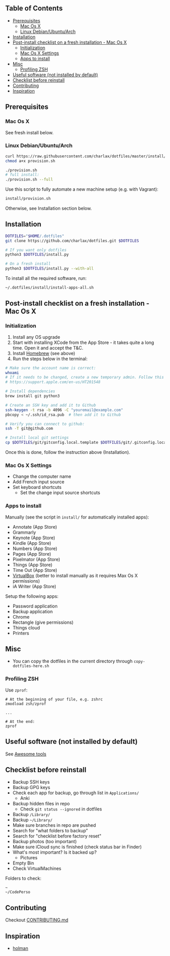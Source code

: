 <!-- START doctoc generated TOC please keep comment here to allow auto update -->
<!-- DON'T EDIT THIS SECTION, INSTEAD RE-RUN doctoc TO UPDATE -->
## Table of Contents

- [Prerequisites](#prerequisites)
  - [Mac Os X](#mac-os-x)
  - [Linux Debian/Ubuntu/Arch](#linux-debianubuntuarch)
- [Installation](#installation)
- [Post-install checklist on a fresh installation - Mac Os X](#post-install-checklist-on-a-fresh-installation---mac-os-x)
  - [Initialization](#initialization)
  - [Mac Os X Settings](#mac-os-x-settings)
  - [Apps to install](#apps-to-install)
- [Misc](#misc)
  - [Profiling ZSH](#profiling-zsh)
- [Useful software (not installed by default)](#useful-software-not-installed-by-default)
- [Checklist before reinstall](#checklist-before-reinstall)
- [Contributing](#contributing)
- [Inspiration](#inspiration)

<!-- END doctoc generated TOC please keep comment here to allow auto update -->

## Prerequisites

### Mac Os X

See fresh install below.

### Linux Debian/Ubuntu/Arch

```bash
curl https://raw.githubusercontent.com/charlax/dotfiles/master/install/provision.sh -o ./provision.sh
chmod a+x provision.sh

./provision.sh
# full install:
./provision.sh --full
```

Use this script to fully automate a new machine setup (e.g. with Vagrant):

```bash
install/provision.sh
```

Otherwise, see Installation section below.

## Installation

```bash
DOTFILES="$HOME/.dotfiles"
git clone https://github.com/charlax/dotfiles.git $DOTFILES

# If you want only dotfiles
python3 $DOTFILES/install.py

# On a fresh install
python3 $DOTFILES/install.py --with-all
```

To install all the required software, run:

```bash
~/.dotfiles/install/install-apps-all.sh
```

## Post-install checklist on a fresh installation - Mac Os X

### Initialization

1. Install any OS upgrade
2. Start with installing XCode from the App Store - it takes quite a long time. Open it and accept the T&C.
3. Install [Homebrew](https://brew.sh/) (see above)
4. Run the steps below in the terminal:

```bash
# Make sure the account name is correct:
whoami
# If it needs to be changed, create a new temporary admin. Follow this guide:
# https://support.apple.com/en-us/HT201548

# Install dependencies
brew install git python3

# Create an SSH key and add it to Github
ssh-keygen -t rsa -b 4096 -C "youremail@example.com"
pbcopy < ~/.ssh/id_rsa.pub  # then add it to Github

# Verify you can connect to github:
ssh -T git@github.com

# Install local git settings
cp $DOTFILES/git/gitconfig.local.template $DOTFILES/git/.gitconfig.local
```

Once this is done, follow the instruction above (Installation).

### Mac Os X Settings

- Change the computer name
- Add French input source
- Set keyboard shortcuts
  - Set the change input source shortcuts

### Apps to install

Manually (see the script in `install/` for automatically installed apps):

- Annotate (App Store)
- Grammarly
- Keynote (App Store)
- Kindle (App Store)
- Numbers (App Store)
- Pages (App Store)
- Pixelmator (App Store)
- Things (App Store)
- Time Out (App Store)
- [VirtualBox](https://www.virtualbox.org/wiki/Downloads) (better to install manually as it requires Max Os X permissions)
- iA Writer (App Store)

Setup the following apps:

- Password application
- Backup application
- Chrome
- Rectangle (give permissions)
- Things cloud
- Printers

## Misc

- You can copy the dotfiles in the current directory through `copy-dotfiles-here.sh`

### Profiling ZSH

Use `zprof`:

```
# At the beginning of your file, e.g. zshrc
zmodload zsh/zprof

...

# At the end:
zprof
```

## Useful software (not installed by default)

See [Awesome tools](./doc/awesome-tools.md)

## Checklist before reinstall

- Backup SSH keys
- Backup GPG keys
- Check each app for backup, go through list in `Applications/`
  - Anki
- Backup hidden files in repo
  - Check `git status --ignored` in dotfiles
- Backup `/Library/`
- Backup `~/Library/`
- Make sure branches in repo are pushed
- Search for "what folders to backup"
- Search for "checklist before factory reset"
- Backup photos (too important)
- Make sure iCloud sync is finished (check status bar in Finder)
- What's most important? Is it backed up?
  - Pictures
- Empty Bin
- Check VirtualMachines

Folders to check:

```text
~
~/CodePerso
```

## Contributing

Checkout [CONTRIBUTING.md](./CONTRIBUTING.md)

## Inspiration

- [holman](https://github.com/holman/dotfiles)
